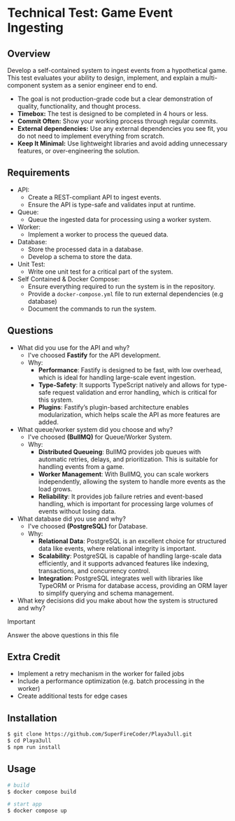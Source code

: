 # Technical Test: Game Event Ingesting
## Overview
Develop a self-contained system to ingest events from a hypothetical game.
This test evaluates your ability to design, implement, and explain a multi-component system as a senior engineer end to end.

- The goal is not production-grade code but a clear demonstration of quality, functionality, and thought process.
- **Timebox:** The test is designed to be completed in 4 hours or less.
- **Commit Often:** Show your working process through regular commits.
- **External dependencies:** Use any external dependencies you see fit, you do not need to implement everything from scratch.
- **Keep It Minimal:** Use lightweight libraries and avoid adding unnecessary features, or over-engineering the solution.

## Requirements
- API: 
  - Create a REST-compliant API to ingest events.
  - Ensure the API is type-safe and validates input at runtime.
- Queue:
  - Queue the ingested data for processing using a worker system.
- Worker:
  - Implement a worker to process the queued data.
- Database:
  - Store the processed data in a database.
  - Develop a schema to store the data.
- Unit Test:
  - Write one unit test for a critical part of the system.
- Self Contained & Docker Compose:
  - Ensure everything required to run the system is in the repository.
  - Provide a `docker-compose.yml` file to run external dependencies (e.g database)
  - Document the commands to run the system.

## Questions
- What did you use for the API and why?
  - I've choosed **Fastify** for the API development.
  - Why:
    - **Performance**: Fastify is designed to be fast, with low overhead, which is ideal for handling large-scale event ingestion.
    - **Type-Safety**: It supports TypeScript natively and allows for type-safe request validation and error handling, which is critical for this system.
    - **Plugins**: Fastify’s plugin-based architecture enables modularization, which helps scale the API as more features are added.
- What queue/worker system did you choose and why?
  - I've choosed **(BullMQ)** for Queue/Worker System.
  - Why:
    - **Distributed Queueing**: BullMQ provides job queues with automatic retries, delays, and prioritization. This is suitable for handling events from a game.
    - **Worker Management**: With BullMQ, you can scale workers independently, allowing the system to handle more events as the load grows.
    - **Reliability**: It provides job failure retries and event-based handling, which is important for processing large volumes of events without losing data.
- What database did you use and why?
  - I've choosed **(PostgreSQL)** for Database.
  - Why:
    - **Relational Data**: PostgreSQL is an excellent choice for structured data like events, where relational integrity is important.
    - **Scalability**: PostgreSQL is capable of handling large-scale data efficiently, and it supports advanced features like indexing, transactions, and concurrency control.
    - **Integration**: PostgreSQL integrates well with libraries like TypeORM or Prisma for database access, providing an ORM layer to simplify querying and schema management.
- What key decisions did you make about how the system is structured and why?


> [!IMPORTANT]
> Answer the above questions in this file

## Extra Credit
- Implement a retry mechanism in the worker for failed jobs
- Include a performance optimization (e.g. batch processing in the worker)
- Create additional tests for edge cases

## Installation

```bash
$ git clone https://github.com/SuperFireCoder/Playa3ull.git
$ cd Playa3ull
$ npm run install
```

## Usage
```bash
# build
$ docker compose build

# start app
$ docker compose up
```
